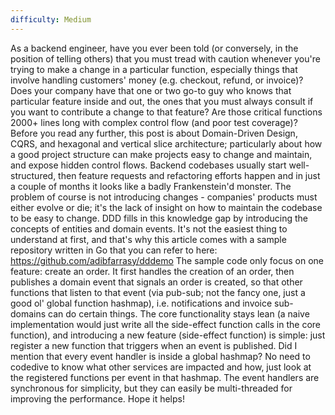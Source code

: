 ```yaml
---
difficulty: Medium
---
```


As a backend engineer, have you ever been told (or conversely, in the position of telling others) that you must tread with caution whenever you're trying to make a change in a particular function, especially things that involve handling customers' money (e.g. checkout, refund, or invoice)? Does your company have that one or two go-to guy who knows that particular feature inside and out, the ones that you must always consult if you want to contribute a change to that feature? Are those critical functions 2000+ lines long with complex control flow (and poor test coverage)?
Before you read any further, this post is about Domain-Driven Design, CQRS, and hexagonal and vertical slice architecture; particularly about how a good project structure can make projects easy to change and maintain, and expose hidden control flows.
Backend codebases usually start well-structured, then feature requests and refactoring efforts happen and in just a couple of months it looks like a badly Frankenstein'd monster. The problem of course is not introducing changes - companies' products must either evolve or die; it's the lack of insight on how to maintain the codebase to be easy to change. DDD fills in this knowledge gap by introducing the concepts of entities and domain events. It's not the easiest thing to understand at first, and that's why this article comes with a sample repository written in Go that you can refer to here: https://github.com/adibfarrasy/dddemo
The sample code only focus on one feature: create an order. It first handles the creation of an order, then publishes a domain event that signals an order is created, so that other functions that listen to that event (via pub-sub; not the fancy one, just a good ol' global function hashmap), i.e. notifications and invoice sub-domains can do certain things. The core functionality stays lean (a naive implementation would just write all the side-effect function calls in the core function), and introducing a new feature (side-effect function) is simple: just register a new function that triggers when an event is published. Did I mention that every event handler is inside a global hashmap? No need to codedive to know what other services are impacted and how, just look at the registered functions per event in that hashmap. The event handlers are synchronous for simplicity, but they can easily be multi-threaded for improving the performance.
Hope it helps!